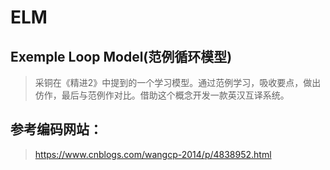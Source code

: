 # ELM
## Exemple Loop Model(范例循环模型)
> 采铜在《精进2》中提到的一个学习模型。通过范例学习，吸收要点，做出仿作，最后与范例作对比。借助这个概念开发一款英汉互译系统。
## 参考编码网站：
>https://www.cnblogs.com/wangcp-2014/p/4838952.html